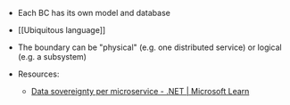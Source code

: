 - Each BC has its own model and database
- [[Ubiquitous language]]
- The boundary can be "physical" (e.g. one distributed service) or logical (e.g. a subsystem)

- Resources:
	- [Data sovereignty per microservice - .NET | Microsoft Learn](https://learn.microsoft.com/en-us/dotnet/architecture/microservices/architect-microservice-container-applications/data-sovereignty-per-microservice)